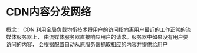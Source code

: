 # CDN内容分发网络

概念： CDN 利用全局负载均衡技术将用户的访问指向离用户最近的工作正常的流媒体服务器上，
由流媒体服务器直接响应用户的请求。服务器中如果没有用户要访问的内容，
会根据配置自动从原服务器抓取相应的内容并提供给用户
